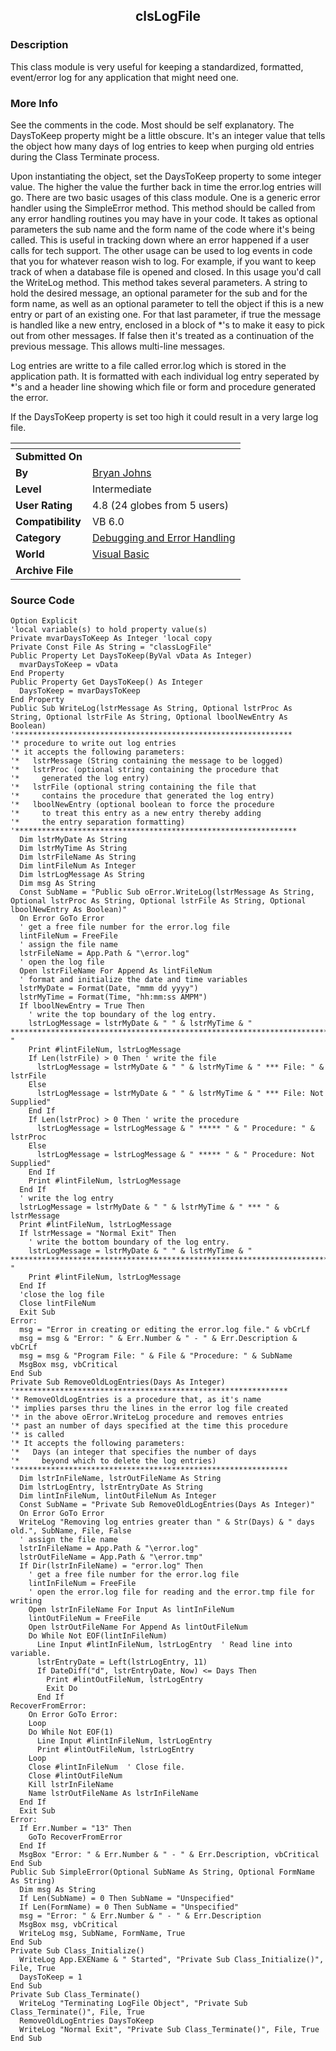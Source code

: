 ﻿<div align="center">

## clsLogFile


</div>

### Description

This class module is very useful for keeping a standardized, formatted, event/error log for any application that might need one.
 
### More Info
 
See the comments in the code. Most should be self explanatory. The DaysToKeep property might be a little obscure. It's an integer value that tells the object how many days of log entries to keep when purging old entries during the Class Terminate process.

Upon instantiating the object, set the DaysToKeep property to some integer value. The higher the value the further back in time the error.log entries will go. There are two basic usages of this class module. One is a generic error handler using the SimpleError method. This method should be called from any error handling routines you may have in your code. It takes as optional parameters the sub name and the form name of the code where it's being called. This is useful in tracking down where an error happened if a user calls for tech support. The other usage can be used to log events in code that you for whatever reason wish to log. For example, if you want to keep track of when a database file is opened and closed. In this usage you'd call the WriteLog method. This method takes several parameters. A string to hold the desired message, an optional parameter for the sub and for the form name, as well as an optional parameter to tell the object if this is a new entry or part of an existing one. For that last parameter, if true the message is handled like a new entry, enclosed in a block of *'s to make it easy to pick out from other messages. If false then it's treated as a continuation of the previous message. This allows multi-line messages.

Log entries are writte to a file called error.log which is stored in the application path. It is formatted with each individual log entry seperated by *'s and a header line showing which file or form and procedure generated the error.

If the DaysToKeep property is set too high it could result in a very large log file.


<span>             |<span>
---                |---
**Submitted On**   |
**By**             |[Bryan Johns](https://github.com/Planet-Source-Code/PSCIndex/blob/master/ByAuthor/bryan-johns.md)
**Level**          |Intermediate
**User Rating**    |4.8 (24 globes from 5 users)
**Compatibility**  |VB 6\.0
**Category**       |[Debugging and Error Handling](https://github.com/Planet-Source-Code/PSCIndex/blob/master/ByCategory/debugging-and-error-handling__1-26.md)
**World**          |[Visual Basic](https://github.com/Planet-Source-Code/PSCIndex/blob/master/ByWorld/visual-basic.md)
**Archive File**   |[](https://github.com/Planet-Source-Code/bryan-johns-clslogfile__1-14058/archive/master.zip)





### Source Code

```
Option Explicit
'local variable(s) to hold property value(s)
Private mvarDaysToKeep As Integer 'local copy
Private Const File As String = "classLogFile"
Public Property Let DaysToKeep(ByVal vData As Integer)
  mvarDaysToKeep = vData
End Property
Public Property Get DaysToKeep() As Integer
  DaysToKeep = mvarDaysToKeep
End Property
Public Sub WriteLog(lstrMessage As String, Optional lstrProc As String, Optional lstrFile As String, Optional lboolNewEntry As Boolean)
'**************************************************************
'* procedure to write out log entries
'* it accepts the following parameters:
'*   lstrMessage (String containing the message to be logged)
'*   lstrProc (optional string containing the procedure that
'*     generated the log entry)
'*   lstrFile (optional string containing the file that
'*     contains the procedure that generated the log entry)
'*   lboolNewEntry (optional boolean to force the procedure
'*     to treat this entry as a new entry thereby adding
'*     the entry separation formatting)
'***************************************************************
  Dim lstrMyDate As String
  Dim lstrMyTime As String
  Dim lstrFileName As String
  Dim lintFileNum As Integer
  Dim lstrLogMessage As String
  Dim msg As String
  Const SubName = "Public Sub oError.WriteLog(lstrMessage As String, Optional lstrProc As String, Optional lstrFile As String, Optional lboolNewEntry As Boolean)"
  On Error GoTo Error
  ' get a free file number for the error.log file
  lintFileNum = FreeFile
  ' assign the file name
  lstrFileName = App.Path & "\error.log"
  ' open the log file
  Open lstrFileName For Append As lintFileNum
  ' format and initialize the date and time variables
  lstrMyDate = Format(Date, "mmm dd yyyy")
  lstrMyTime = Format(Time, "hh:mm:ss AMPM")
  If lboolNewEntry = True Then
    ' write the top boundary of the log entry.
    lstrLogMessage = lstrMyDate & " " & lstrMyTime & " ********************************************************************************** "
    Print #lintFileNum, lstrLogMessage
    If Len(lstrFile) > 0 Then ' write the file
      lstrLogMessage = lstrMyDate & " " & lstrMyTime & " *** File: " & lstrFile
    Else
      lstrLogMessage = lstrMyDate & " " & lstrMyTime & " *** File: Not Supplied"
    End If
    If Len(lstrProc) > 0 Then ' write the procedure
      lstrLogMessage = lstrLogMessage & " ***** " & " Procedure: " & lstrProc
    Else
      lstrLogMessage = lstrLogMessage & " ***** " & " Procedure: Not Supplied"
    End If
    Print #lintFileNum, lstrLogMessage
  End If
  ' write the log entry
  lstrLogMessage = lstrMyDate & " " & lstrMyTime & " *** " & lstrMessage
  Print #lintFileNum, lstrLogMessage
  If lstrMessage = "Normal Exit" Then
    ' write the bottom boundary of the log entry.
    lstrLogMessage = lstrMyDate & " " & lstrMyTime & " ********************************************************************************** "
    Print #lintFileNum, lstrLogMessage
  End If
  'close the log file
  Close lintFileNum
  Exit Sub
Error:
  msg = "Error in creating or editing the error.log file." & vbCrLf
  msg = msg & "Error: " & Err.Number & " - " & Err.Description & vbCrLf
  msg = msg & "Program File: " & File & "Procedure: " & SubName
  MsgBox msg, vbCritical
End Sub
Private Sub RemoveOldLogEntries(Days As Integer)
'*************************************************************
'* RemoveOldLogEntries is a procedure that, as it's name
'* implies parses thru the lines in the error log file created
'* in the above oError.WriteLog procedure and removes entries
'* past an number of days specified at the time this procedure
'* is called
'* It accepts the following parameters:
'*   Days (an integer that specifies the number of days
'*     beyond which to delete the log entries)
'*************************************************************
  Dim lstrInFileName, lstrOutFileName As String
  Dim lstrLogEntry, lstrEntryDate As String
  Dim lintInFileNum, lintOutFileNum As Integer
  Const SubName = "Private Sub RemoveOldLogEntries(Days As Integer)"
  On Error GoTo Error
  WriteLog "Removing log entries greater than " & Str(Days) & " days old.", SubName, File, False
  ' assign the file name
  lstrInFileName = App.Path & "\error.log"
  lstrOutFileName = App.Path & "\error.tmp"
  If Dir(lstrInFileName) = "error.log" Then
    ' get a free file number for the error.log file
    lintInFileNum = FreeFile
    ' open the error.log file for reading and the error.tmp file for writing
    Open lstrInFileName For Input As lintInFileNum
    lintOutFileNum = FreeFile
    Open lstrOutFileName For Append As lintOutFileNum
    Do While Not EOF(lintInFileNum)
      Line Input #lintInFileNum, lstrLogEntry  ' Read line into variable.
      lstrEntryDate = Left(lstrLogEntry, 11)
      If DateDiff("d", lstrEntryDate, Now) <= Days Then
        Print #lintOutFileNum, lstrLogEntry
        Exit Do
      End If
RecoverFromError:
    On Error GoTo Error:
    Loop
    Do While Not EOF(1)
      Line Input #lintInFileNum, lstrLogEntry
      Print #lintOutFileNum, lstrLogEntry
    Loop
    Close #lintInFileNum  ' Close file.
    Close #lintOutFileNum
    Kill lstrInFileName
    Name lstrOutFileName As lstrInFileName
  End If
  Exit Sub
Error:
  If Err.Number = "13" Then
    GoTo RecoverFromError
  End If
  MsgBox "Error: " & Err.Number & " - " & Err.Description, vbCritical
End Sub
Public Sub SimpleError(Optional SubName As String, Optional FormName As String)
  Dim msg As String
  If Len(SubName) = 0 Then SubName = "Unspecified"
  If Len(FormName) = 0 Then SubName = "Unspecified"
  msg = "Error: " & Err.Number & " - " & Err.Description
  MsgBox msg, vbCritical
  WriteLog msg, SubName, FormName, True
End Sub
Private Sub Class_Initialize()
  WriteLog App.EXEName & " Started", "Private Sub Class_Initialize()", File, True
  DaysToKeep = 1
End Sub
Private Sub Class_Terminate()
  WriteLog "Terminating LogFile Object", "Private Sub Class_Terminate()", File, True
  RemoveOldLogEntries DaysToKeep
  WriteLog "Normal Exit", "Private Sub Class_Terminate()", File, True
End Sub
```

